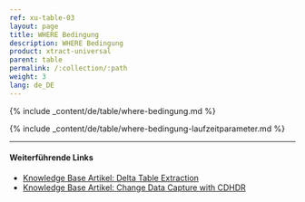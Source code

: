 ```yaml
---
ref: xu-table-03
layout: page
title: WHERE Bedingung
description: WHERE Bedingung
product: xtract-universal
parent: table
permalink: /:collection/:path
weight: 3
lang: de_DE
---
```


{% include _content/de/table/where-bedingung.md  %}

{% include _content/de/table/where-bedingung-laufzeitparameter.md %}

**** 
#### Weiterführende Links

- [Knowledge Base Artikel: Delta Table Extraction](https://kb.theobald-software.com/xtract-universal/delta-table-extraction)
- [Knowledge Base Artikel: Change Data Capture with CDHDR](https://kb.theobald-software.com/xtract-universal/change-data-capture-with-cdhdr)